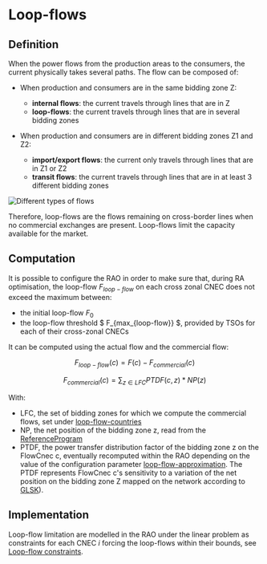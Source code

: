 # Loop-flows

## Definition

When the power flows from the production areas to the consumers, the current physically takes several paths. The flow can be composed of:

- When production and consumers are in the same bidding zone Z:
  - **internal flows**: the current travels through lines that are in Z
  - **loop-flows**: the current travels through lines that are in several bidding zones

- When production and consumers are in different bidding zones Z1 and Z2:
  - **import/export flows**: the current only travels through lines that are in Z1 or Z2
  - **transit flows**: the current travels through lines that are in at least 3 different bidding zones

![Different types of flows](../../../_static/img/Flows.png)

Therefore, loop-flows are the flows remaining on cross-border 
lines when no commercial exchanges are present. Loop-flows limit the capacity available for the market.

## Computation

It is possible to configure the RAO in order to make sure that, during RA optimisation, the loop-flow $F_{loop-flow}$
on each cross zonal CNEC does not exceed the maximum between:

- the initial loop-flow $F_0$
- the loop-flow threshold $ F_{max_{loop-flow}} $, provided by TSOs for each of their cross-zonal CNECs

It can be computed using the actual flow and the commercial flow:

$$\begin{equation}
F_{loop-flow}(c) = F(c) - F_{commercial}(c)
\end{equation}$$

$$\begin{equation}
F_{commercial} (c) = \sum_{z \in LFC} PTDF(c,z) * NP(z)
\end{equation}$$

With:
- LFC, the set of bidding zones for which we compute the commercial flows, set under [loop-flow-countries](../../../parameters/business-parameters.md#countries)
- NP, the net position of the bidding zone z, read from the [ReferenceProgram](../../../input-data/specific-input-data/reference-program.md)
- PTDF, the power transfer distribution factor of the bidding zone z on the FlowCnec c, eventually recomputed within the RAO depending on the value of the configuration parameter [loop-flow-approximation](../../../parameters/implementation-specific-parameters.md#ptdf-approximation).
The PTDF represents FlowCnec c's sensitivity to a variation of the net position on the bidding zone Z mapped on the network according to [GLSK](../../../input-data/glsk.md)).


## Implementation

Loop-flow limitation are modelled in the RAO under the linear problem as constraints for each CNEC $i$ forcing the loop-flows within their bounds, see [Loop-flow constraints](../linear-problem/special-features/max-loop-flow-filler.md).